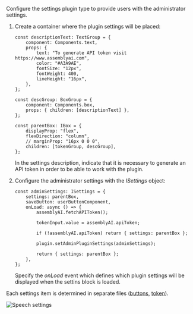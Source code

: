 Configure the settings plugin type to provide users with the administrator settings.

1. Create a container where the plugin settings will be placed:

   ```
   const descriptionText: TextGroup = {
       component: Components.text,
       props: {
           text: "To generate API token visit https://www.assemblyai.com",
           color: "#A3A9AE",
           fontSize: "12px",
           fontWeight: 400,
           lineHeight: "16px",
       },
   };

   const descGroup: BoxGroup = {
       component: Components.box,
       props: { children: [descriptionText] },
   };

   const parentBox: IBox = {
       displayProp: "flex",
       flexDirection: "column",
       // marginProp: "16px 0 0 0",
       children: [tokenGroup, descGroup],
   };
   ```

   In the settings description, indicate that it is necessary to generate an API token in order to be able to work with the plugin.

2. Configure the administrator settings with the *ISettings* object:

   ```
   const adminSettings: ISettings = {
       settings: parentBox,
       saveButton: userButtonComponent,
       onLoad: async () => {
           assemblyAI.fetchAPIToken();

           tokenInput.value = assemblyAI.apiToken;

           if (!assemblyAI.apiToken) return { settings: parentBox };

           plugin.setAdminPluginSettings(adminSettings);

           return { settings: parentBox };
       },
   };
   ```

   Specify the *onLoad* event which defines which plugin settings will be displayed when the settins block is loaded.

Each settings item is determined in separate files ([buttons](https://github.com/ONLYOFFICE/docspace-plugins/blob/master/speech-to-text/src/Settings/Button.ts), [token](https://github.com/ONLYOFFICE/docspace-plugins/blob/master/speech-to-text/src/Settings/Token.ts)).

![Speech settings](/docspace/speech-settings.png)
